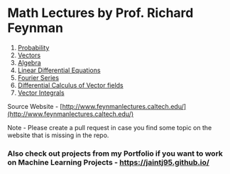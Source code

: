 # Math Lectures by Prof. Richard Feynman
  
1) [Probability](http://www.feynmanlectures.caltech.edu/I_06.html)
2) [Vectors](http://www.feynmanlectures.caltech.edu/I_11.html) 
3) [Algebra](http://www.feynmanlectures.caltech.edu/I_22.html)
4) [Linear Differential Equations](http://www.feynmanlectures.caltech.edu/I_25.html#Ch25-S1)
5) [Fourier Series](http://www.feynmanlectures.caltech.edu/I_50.html#Ch50-S2)
6) [Differential Calculus of Vector fields](http://www.feynmanlectures.caltech.edu/II_02.html)
7) [Vector Integrals](http://www.feynmanlectures.caltech.edu/II_03.html#Ch3-S1)  

Source Website - [http://www.feynmanlectures.caltech.edu/](http://www.feynmanlectures.caltech.edu/)  

Note - Please create a pull request in case you find some topic on the website that is missing in the repo.  

### Also check out projects from my Portfolio if you want to work on Machine Learning Projects - https://jaintj95.github.io/